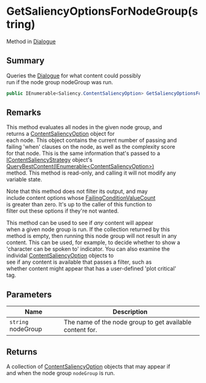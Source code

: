 # GetSaliencyOptionsForNodeGroup(string)

Method in [Dialogue](yarn.dialogue.md)

## Summary

Queries the [Dialogue](yarn.dialogue.md) for what content could possibly\
run if the node group nodeGroup was run.

```csharp
public IEnumerable<Saliency.ContentSaliencyOption> GetSaliencyOptionsForNodeGroup(string nodeGroup)
```

## Remarks

This method evaluates all nodes in the given node group, and\
returns a [ContentSaliencyOption](yarn.saliency.contentsaliencyoption.md) object for\
each node. This object contains the current number of passing and\
failing 'when' clauses on the node, as well as the complexity score\
for that node. This is the same information that's passed to a [IContentSaliencyStrategy](yarn.saliency.icontentsaliencystrategy.md) object's [QueryBestContent(IEnumerable\<ContentSaliencyOption>)](yarn.saliency.icontentsaliencystrategy.querybestcontent.md)\
method. This method is read-only, and calling it will not modify any\
variable state.

Note that this method does not filter its output, and may\
include content options whose [FailingConditionValueCount](yarn.saliency.contentsaliencyoption.failingconditionvaluecount.md)\
is greater than zero. It's up to the caller of this function to\
filter out these options if they're not wanted.

This method can be used to see if _any_ content will appear\
when a given node group is run. If the collection returned by this\
method is empty, then running this node group will not result in any\
content. This can be used, for example, to decide whether to show a\
'character can be spoken to' indicator. You can also examine the\
individal [ContentSaliencyOption](yarn.saliency.contentsaliencyoption.md) objects to\
see if any content is available that passes a filter, such as\
whether content might appear that has a user-defined 'plot critical'\
tag.

## Parameters

| Name               | Description                                              |
| ------------------ | -------------------------------------------------------- |
| `string` nodeGroup | The name of the node group to get available content for. |

## Returns

A collection of [ContentSaliencyOption](yarn.saliency.contentsaliencyoption.md) objects that may appear if\
and when the node group `nodeGroup` is run.
